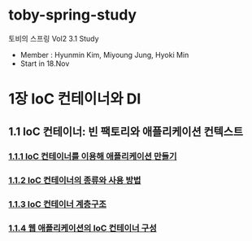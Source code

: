 # toby-spring-study
토비의 스프링 Vol2 3.1 Study
- Member : Hyunmin Kim, Miyoung Jung, Hyoki Min
- Start in 18.Nov

# 1장 IoC 컨테이너와 DI
## 1.1 IoC 컨테이너: 빈 팩토리와 애플리케이션 컨텍스트
### [1.1.1 IoC 컨테이너를 이용해 애플리케이션 만들기](https://github.com/hmkim829/toby-spring-study/blob/main/wiki/ch1/part1/section1/1.1.1.md)
### [1.1.2 IoC 컨테이너의 종류와 사용 방법](https://github.com/hmkim829/toby-spring-study/blob/main/wiki/ch1/part1/section1/1.1.2.md)
### [1.1.3 IoC 컨테이너 계층구조](https://github.com/hmkim829/toby-spring-study/blob/main/wiki/ch1/part1/section1/1.1.3.md)
### [1.1.4 웹 애플리케이션의 IoC 컨테이너 구성](https://github.com/hmkim829/toby-spring-study/blob/main/wiki/ch1/part1/section1/1.1.4.md)
